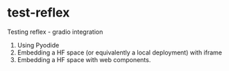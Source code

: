 # test-reflex

Testing reflex - gradio integration 

1. Using Pyodide 
2. Embedding a HF space (or equivalently a local deployment) with iframe 
3. Embedding a HF space with web components.
 
